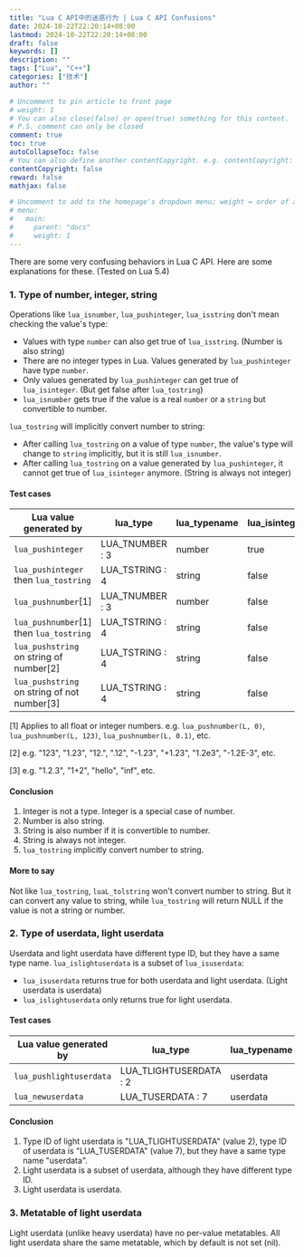 ```yaml
---
title: "Lua C API中的迷惑行为 | Lua C API Confusions"
date: 2024-10-22T22:20:14+08:00
lastmod: 2024-10-22T22:20:14+08:00
draft: false
keywords: []
description: ""
tags: ["Lua", "C++"]
categories: ["技术"]
author: ""

# Uncomment to pin article to front page
# weight: 1
# You can also close(false) or open(true) something for this content.
# P.S. comment can only be closed
comment: true
toc: true
autoCollapseToc: false
# You can also define another contentCopyright. e.g. contentCopyright: "This is another copyright."
contentCopyright: false
reward: false
mathjax: false

# Uncomment to add to the homepage's dropdown menu; weight = order of article
# menu:
#   main:
#     parent: "docs"
#     weight: 1
---
```



There are some very confusing behaviors in Lua C API.
Here are some explanations for these. 
(Tested on Lua 5.4)

### 1. Type of number, integer, string

Operations like `lua_isnumber`, `lua_pushinteger`, `lua_isstring` don't mean checking the value's type:

* Values with type `number` can also get true of `lua_isstring`. (Number is also string)
* There are no integer types in Lua. Values generated by `lua_pushinteger` have type `number`.
* Only values generated by `lua_pushinteger` can get true of `lua_isinteger`. (But get false after `lua_tostring`)
* `lua_isnumber` gets true if the value is a real `number` or a `string` but convertible to number.

`lua_tostring` will implicitly convert number to string:

* After calling `lua_tostring` on a value of type `number`, the value's type will change to `string` implicitly, but it is still `lua_isnumber`.
* After calling `lua_tostring` on a value generated by `lua_pushinteger`, it cannot get true of `lua_isinteger` anymore. 
(String is always not integer)

#### Test cases

| Lua value generated by                     | lua_type        | lua_typename | lua_isinteger | lua_isnumber | lua_isstring |
| ------------------------------------------ | --------------- | ------------ | ------------- | ------------ | ------------ |
| `lua_pushinteger`                          | LUA_TNUMBER : 3 | number       | true          | true         | true         |
| `lua_pushinteger` then `lua_tostring`      | LUA_TSTRING : 4 | string       | false         | true         | true         |
| `lua_pushnumber`[1]                        | LUA_TNUMBER : 3 | number       | false         | true         | true         |
| `lua_pushnumber`[1] then `lua_tostring`    | LUA_TSTRING : 4 | string       | false         | true         | true         |
| `lua_pushstring` on string of number[2]    | LUA_TSTRING : 4 | string       | false         | true         | true         |
| `lua_pushstring` on string of not number[3]| LUA_TSTRING : 4 | string       | false         | false        | true         |


[1] Applies to all float or integer numbers. e.g. `lua_pushnumber(L, 0)`, `lua_pushnumber(L, 123)`, `lua_pushnumber(L, 0.1)`, etc.

[2] e.g. "123", "1.23", "12.", ".12", "-1.23", "+1.23", "1.2e3", "-1.2E-3", etc.

[3] e.g. "1.2.3", "1+2", "hello", "inf", etc.

#### Conclusion

1. Integer is not a type. Integer is a special case of number.
2. Number is also string.
3. String is also number if it is convertible to number.
4. String is always not integer.
5. `lua_tostring` implicitly convert number to string.

#### More to say

Not like `lua_tostring`, `luaL_tolstring` won't convert number to string.
But it can convert any value to string, while `lua_tostring` will return NULL 
if the value is not a string or number.

### 2. Type of userdata, light userdata

Userdata and light userdata have different type ID, but they have a same type name.
`lua_islightuserdata` is a subset of `lua_isuserdata`:
* `lua_isuserdata` returns true for both userdata and light userdata. (Light userdata is userdata)
* `lua_islightuserdata` only returns true for light userdata.

#### Test cases

| Lua value generated by | lua_type               | lua_typename | lua_islightuserdata | lua_isuserdata |
| ---------------------- | ---------------------- | ------------ | ------------------- | -------------- |
|`lua_pushlightuserdata` | LUA_TLIGHTUSERDATA : 2 | userdata     | true                | true           |
|`lua_newuserdata`       | LUA_TUSERDATA : 7      | userdata     | false               | true           |


#### Conclusion

1. Type ID of light userdata is "LUA_TLIGHTUSERDATA" (value 2), type ID of userdata is "LUA_TUSERDATA" (value 7), 
but they have a same type name "userdata".
2. Light userdata is a subset of userdata, although they have different type ID.
3. Light userdata is userdata.


### 3. Metatable of light userdata

Light userdata (unlike heavy userdata) have no per-value metatables.
All light userdata share the same metatable, which by default is not set (nil).

